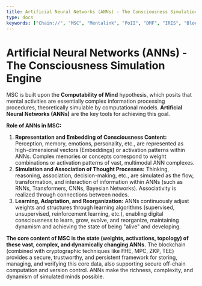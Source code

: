```yaml
---
title: Artificial Neural Networks (ANNs) - The Consciousness Simulation Engine
type: docs
keywords: ["Chain://", "MSC", "Mentalink", "PoII", "DMF", "IRES", "Blockchain", "Cognitive Science", "AI", "Artificial Neural Networks", "Digital Consciousness", "Immortality", "Quantum Computing"]
---
```


# Artificial Neural Networks (ANNs) - The Consciousness Simulation Engine

MSC is built upon the **Computability of Mind** hypothesis, which posits that mental activities are essentially complex information processing procedures, theoretically simulable by computational models. **Artificial Neural Networks (ANNs)** are the key tools for achieving this goal.

**Role of ANNs in MSC:**

1.  **Representation and Embedding of Consciousness Content:** Perception, memory, emotions, personality, etc., are represented as high-dimensional vectors (Embeddings) or activation patterns within ANNs. Complex memories or concepts correspond to weight combinations or activation patterns of vast, multimodal ANN complexes.
2.  **Simulation and Association of Thought Processes:** Thinking, reasoning, association, decision-making, etc., are simulated as the flow, transformation, and interaction of information within ANNs (such as RNNs, Transformers, CNNs, Bayesian Networks). Associativity is realized through connections between nodes.
3.  **Learning, Adaptation, and Reorganization:** ANNs continuously adjust weights and structures through learning algorithms (supervised, unsupervised, reinforcement learning, etc.), enabling digital consciousness to learn, grow, evolve, and reorganize, maintaining dynamism and achieving the state of being "alive" and developing.

**The core content of MSC is the state (weights, activations, topology) of these vast, complex, and dynamically changing ANNs.** The blockchain (combined with cryptographic techniques like FHE, MPC, ZKP, TEE) provides a secure, trustworthy, and persistent framework for storing, managing, and verifying this core data, also supporting secure off-chain computation and version control. ANNs make the richness, complexity, and dynamism of simulated minds possible.
